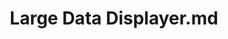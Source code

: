 ---
title: "Large Data Displayer.md"
excerpt: "October 2018 - March 2019: Clusters social media data for efficient display"
permalink: /LargeDataDisplayer/
header:
  teaser: assets/images/LargeDataDisplayer.jpeg
---